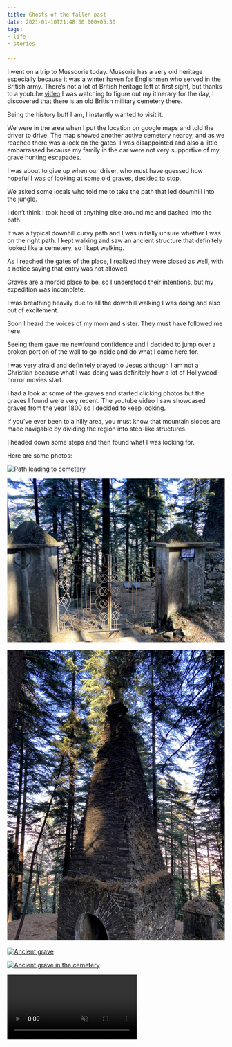 ```yaml
---
title: Ghosts of the fallen past
date: 2021-01-10T21:48:00.000+05:30
tags:
- life
- stories

---
```

I went on a trip to Mussoorie today.  Mussorie has a very old heritage especially because it was a winter haven for Englishmen who served in the British army. There’s not a lot of British heritage left at first sight, but thanks to a youtube [video](https://www.youtube.com/watch?v=1COOFaxDK2M) I was watching to figure out my itinerary for the day, I discovered that there is an old British military cemetery there.

Being the history buff I am, I instantly wanted to visit it.

We were in the area when I put the location on google maps and told the driver to drive. The map showed another active cemetery nearby, and as we reached there was a lock on the gates. I was disappointed and also a little embarrassed because my family in the car were not very supportive of my grave hunting escapades.

I was about to give up when our driver, who must have guessed how hopeful I was of looking at some old graves, decided to stop.

We asked some locals who told me to take the path that led downhill into the jungle.

I don’t think I took heed of anything else around me and dashed into the path.

It was a typical downhill curvy path and I was initially unsure whether I was on the right path. I kept walking and saw an ancient structure that definitely looked like a cemetery, so I kept walking.

As I reached the gates of the place, I realized they were closed as well, with a notice saying that entry was not allowed.

Graves are a morbid place to be, so I understood their intentions, but my expedition was incomplete.

I was breathing heavily due to all the downhill walking I was doing and also out of excitement.

Soon I heard the voices of my mom and sister. They must have followed me here.

Seeing them gave me newfound confidence and I decided to jump over a broken portion of the wall to go inside and do what I came here for.

I was very afraid and definitely prayed to Jesus although I am not a Christian because what I was doing was definitely how a lot of Hollywood horror movies start.

I had a look at some of the graves and started clicking photos but the graves I found were very recent. The youtube video I saw showcased graves from the year 1800 so I decided to keep looking.

If you’ve ever been to a hilly area, you must know that mountain slopes are made navigable by dividing the region into step-like structures.

I headed down some steps and then found what I was looking for.

Here are some photos:

[![Path leading to cemetery](/assets/img_0570.jpg)](/assets/img_0570.jpg)

[![Locked Gates of the cemetary](/assets/img_0571.jpg)](/assets/img_0571.jpg)

[![An old structure inside the cemetry](/assets/img_0573.jpg)](/assets/img_0570.jpg)

[![Ancient grave](/assets/img_0577.jpg)](/assets/img_0577.jpg)

[![Ancient grave in the cemetery](/assets/img_0578.jpg)](/assets/img_0578.jpg)

<video autoplay loop muted>
<source src="/assets/img_0578.mp4">
Your browser does not support the video tag.
</video>